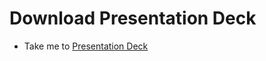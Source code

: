 # Download Presentation Deck
  - Take me to [Presentation Deck](https://kodekloud.com/topic/download-presentation-deck-2-2/)
